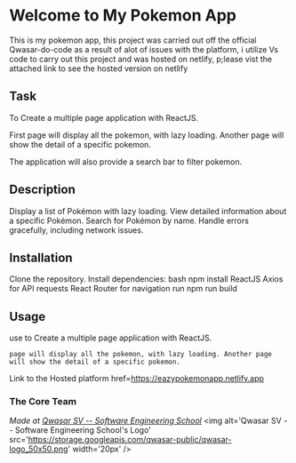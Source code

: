 # Welcome to My Pokemon App
This is my pokemon app, this project was carried out off the official Qwasar-do-code as a result of alot of issues with the platform, i utilize Vs code to carry out this project and was hosted on netlify, p;lease vist the attached link to see the hosted version on netlify

## Task
To Create a multiple page application with ReactJS.

First page will display all the pokemon, with lazy loading. Another page will show the detail of a specific pokemon.

The  application will also provide a search bar to filter pokemon.

## Description
Display a list of Pokémon with lazy loading.
View detailed information about a specific Pokémon.
Search for Pokémon by name.
Handle errors gracefully, including network issues.

## Installation
Clone the repository.
Install dependencies:
bash
npm install
ReactJS
Axios for API requests
React Router for navigation
run npm run build


## Usage
use to Create a multiple page application with ReactJS.
```
page will display all the pokemon, with lazy loading. Another page will show the detail of a specific pokemon.
```
Link to the Hosted platform<a> href=https://eazypokemonapp.netlify.app</a></i></span>

### The Core Team 


<span><i>Made at <a href='https://qwasar.io'>Qwasar SV -- Software Engineering School</a></i></span>
<span><img alt='Qwasar SV -- Software Engineering School's Logo' src='https://storage.googleapis.com/qwasar-public/qwasar-logo_50x50.png' width='20px' /></span>
